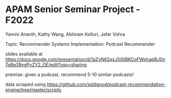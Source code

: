 # APAM Senior Seminar Project - F2022
Yamini Ananth, Kathy Wang, Abhiram Kolluri, Jafar Vohra

Topic: Recommender Systems
Implementation: Podcast Recommender

slides available at https://docs.google.com/presentation/d/1aZyN62qzJ5jSjBKCoFWphapBJ0n7qBe39vgPyZY2_OE/edit?usp=sharing

premise: given a podcast, recommend 5-10 similar podcasts!

data scraped using https://github.com/siddgood/podcast-recommendation-engine/tree/master/scripts


